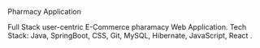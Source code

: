 Pharmacy Application

Full Stack user-centric E-Commerce pharamacy Web Application.
Tech Stack: Java, SpringBoot, CSS, Git, MySQL, Hibernate, JavaScript, React .

